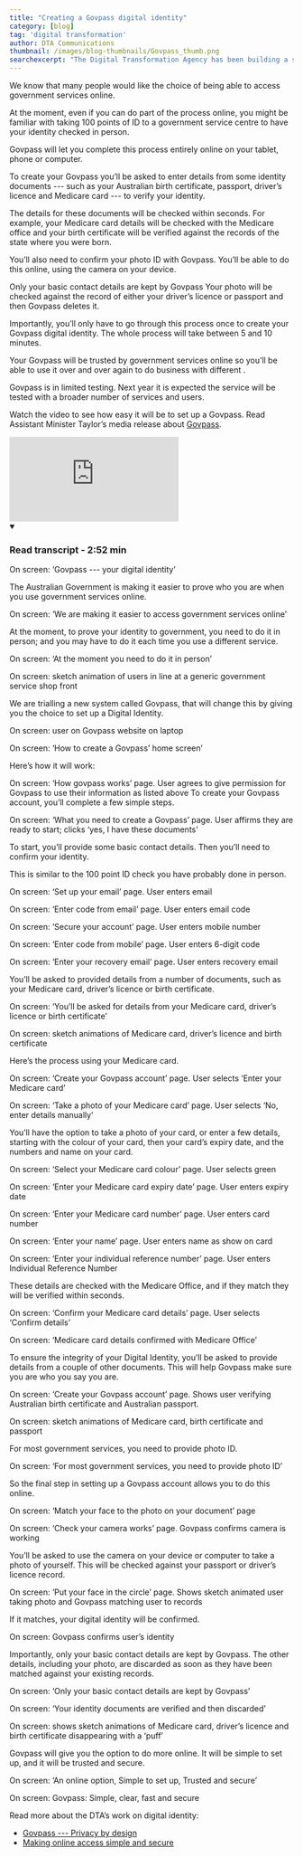 ```yaml
---
title: "Creating a Govpass digital identity"
category: [blog]
tag: 'digital transformation'
author: DTA Communications
thumbnail: /images/blog-thumbnails/Govpass_thumb.png
searchexcerpt: "The Digital Transformation Agency has been building a solution which will allow you to create a digital identity for use with government services online."
---
```


We know that many people would like the choice of being able to access government services online.

At the moment, even if you can do part of the process online, you might be familiar with taking 100 points of ID to a government service centre to have your identity checked in person.

Govpass will let you complete this process entirely online on your tablet, phone or computer.

To create your Govpass you’ll be asked to enter details from some identity documents --- such as your Australian birth certificate, passport, driver’s licence and Medicare card --- to verify your identity.

The details for these documents will be checked within seconds. For example, your Medicare card details will be checked with the Medicare office and your birth certificate will be verified against the records of the state where you were born. 

You’ll also need to confirm your photo ID with Govpass. You’ll be able to do this online, using the camera on your device. 

Only your basic contact details are kept by Govpass Your photo will be checked against the record of either your driver’s licence or passport and then Govpass deletes it. 

Importantly, you’ll only have to go through this process once to create your Govpass digital identity. The whole process will take between 5 and 10 minutes.

Your Govpass will be trusted by government services online so you’ll be able to use it over and over again to do business with different . 

Govpass is in limited testing. Next year it is expected the service will be tested with a broader number of services and users.

Watch the video to see how easy it will be to set up a Govpass. Read Assistant Minister Taylor’s media release about [Govpass](https://analytics.google.com/analytics/web/#home/a61222473w95864898p99993137/).

<div class="embed-container">
  <iframe src="https://www.youtube.com/embed/5EkLDNMALBs?rel=0" frameborder="0" allowfullscreen></iframe>
</div>
<details open data-label="content-accordion-1-example" aria-expanded="false">
  <summary><h3>Read transcript - 2:52 min</h3></summary>
  <div class="accordion-panel" markdown="1">
    
On screen: ‘Govpass --- your digital identity’

The Australian Government is making it easier to prove who you are when you use government services online. 

On screen: ‘We are making it easier to access government services online’

At the moment, to prove your identity to government, you need to do it in person; and you may have to do it each time you use a different service.

On screen: ‘At the moment you need to do it in person’

On screen: sketch animation of users in line at a generic government service shop front

We are trialling a new system called Govpass, that will change this by giving you the choice to set up a Digital Identity.

On screen: user on Govpass website on laptop

On screen: ‘How to create a Govpass’ home screen’

Here’s how it will work:

On screen: ‘How govpass works’ page. User agrees to give permission for Govpass to use their information as listed above 
To create your Govpass account, you’ll complete a few simple steps.

On screen: ‘What you need to create a Govpass’ page. User affirms they are ready to start; clicks ‘yes, I have these documents’

To start, you’ll provide some basic contact details. Then you’ll need to confirm your identity. 

This is similar to the 100 point ID check you have probably done in person.

On screen: ‘Set up your email’ page. User enters email

On screen: ‘Enter code from email’ page. User enters email code

On screen: ‘Secure your account’ page. User enters mobile number

On screen: ‘Enter code from mobile’ page. User enters 6-digit code

On screen: ‘Enter your recovery email’ page. User enters recovery email

You’ll be asked to provided details from a number of documents, such as your Medicare card, driver’s licence or birth certificate. 

On screen: ‘You’ll be asked for details from your Medicare card, driver’s licence or birth certificate’

On screen: sketch animations of Medicare card, driver’s licence and birth certificate

Here’s the process using your Medicare card. 

On screen: ‘Create your Govpass account’ page. User selects ‘Enter your Medicare card’

On screen: ‘Take a photo of your Medicare card’ page. User selects ‘No, enter details manually’

You’ll have the option to take a photo of your card, or enter a few details, starting with the colour of your card, then your card’s expiry date, and the numbers and name on your card. 

On screen: ‘Select your Medicare card colour’ page. User selects green

On screen: ‘Enter your Medicare card expiry date’ page. User enters expiry date

On screen: ‘Enter your Medicare card number’ page. User enters card number

On screen: ‘Enter your name’ page. User enters name as show on card

On screen: ‘Enter your individual reference number’ page. User enters Individual Reference Number

These details are checked with the Medicare Office, and if they match they will be verified within seconds. 

On screen: ‘Confirm your Medicare card details’ page. User selects ‘Confirm details’

On screen: ‘Medicare card details confirmed with Medicare Office’

To ensure the integrity of your Digital Identity, you’ll be asked to provide details from a couple of other documents. This will help Govpass make sure you are who you say you are. 
	
On screen: ‘Create your Govpass account’ page. Shows user verifying Australian birth certificate and Australian passport. 

On screen: sketch animations of Medicare card, birth certificate and passport

For most government services, you need to provide photo ID. 

On screen: ‘For most government services, you need to provide photo ID’

So the final step in setting up a Govpass account allows you to do this online. 

On screen: ‘Match your face to the photo on your document’ page

On screen: ‘Check your camera works’ page. Govpass confirms camera is working

You’ll be asked to use the camera on your device or computer to take a photo of yourself. This will be checked against your passport or driver’s licence record.
	
On screen: ‘Put your face in the circle’ page. Shows sketch animated user taking photo and Govpass matching user to records

If it matches, your digital identity will be confirmed. 

On screen: Govpass confirms user’s identity 

Importantly, only your basic contact details are kept by Govpass. The other details, including your photo, are discarded as soon as they have been matched against your existing records.
	
On screen: ‘Only your basic contact details are kept by Govpass’

On screen: ‘Your identity documents are verified and then discarded’

On screen: shows sketch animations of Medicare card, driver’s licence and birth certificate disappearing with a ‘puff’

Govpass will give you the option to do more online. It will be simple to set up, and it will be trusted and secure. 
	
On screen: ‘An online option, Simple to set up, Trusted and secure’

On screen: Govpass: Simple, clear, fast and secure
       
</div>
</details>

Read more about the DTA’s work on digital identity:

- [Govpass --- Privacy by design](https://www.dta.gov.au/blog/govpass-privacy-by-design/)
- [Making online access simple and secure](https://www.dta.gov.au/blog/govpass/)
